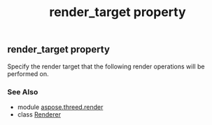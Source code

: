 ﻿---
title: render_target property
second_title: Aspose.3D for Python via .NET API References
description: 
type: docs
weight: 190
url: /python-net/aspose.threed.render/renderer/render_target/
is_root: false
---

## render_target property


Specify the render target that the following render operations will be performed on.

### See Also
* module [aspose.threed.render](../../)
* class [Renderer](/3d/python-net/aspose.threed.render/renderer)

